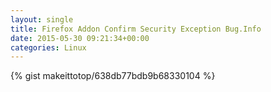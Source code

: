 ```yaml
---
layout: single                                                                                                              
title: Firefox Addon Confirm Security Exception Bug.Info                                                                                                                       
date: 2015-05-30 09:21:34+00:00                                                                                                                        
categories: Linux                                                                                                                
---                                                                                                                              
```


{% gist makeittotop/638db77bdb9b68330104 %}                                                                                                           

